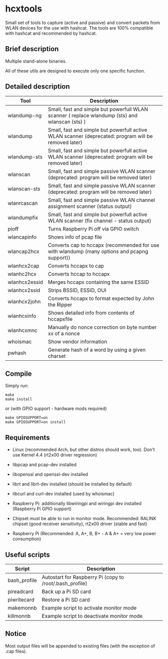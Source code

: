 hcxtools
==============

Small set of tools to capture (active and passive) and convert packets from WLAN devices
for the use with hashcat. The tools are 100% compatible with hashcat
and recommended by hashcat.

Brief description
--------------

Multiple stand-alone binaries.

All of these utils are designed to execute only one specific function.


Detailed description
--------------

| Tool          | Description                                                                                          |
| ------------- | -----------------------------------------------------------------------------------------------------|
| wlandump-ng   | Small, fast and simple but powerfull WLAN scanner ( replace wlandump (sts) and wlanscan (sts) )      |
| wlandump      | Small, fast and simple but powerfull active WLAN scanner (deprecated: program will be removed later) |
| wlandump-sts  | Small, fast and simple but powerfull active WLAN scanner (deprecated: program will be removed later) |
| wlanscan      | Small, fast and simple passive WLAN scanner (deprecated: program will be removed later)              |
| wlanscan-sts  | Small, fast and simple passive WLAN scanner (deprecated: program will be removed later)              |
| wlanrcascan   | Small, fast and simple passive WLAN channel assignment scanner (status output)                       |
| wlandumpfix   | Small, fast and simple but powerfull active WLAN scanner (fix channel - status output)               |
| pioff         | Turns Raspberry Pi off via GPIO switch                                                               |
| wlancapinfo   | Shows info of pcap file                                                                              |
| wlancap2hcx   | Converts cap to hccapx (recommended for use with wlandump (many options and pcapng support))         |
| wlanhcx2cap   | Converts hccapx to cap                                                                               |
| wlanhc2hcx    | Converts hccap to hccapx                                                                             |
| wlanhcx2essid | Merges hccapx containing the same ESSID                                                              |
| wlanhcx2ssid  | Strips BSSID, ESSID, OUI                                                                             |
| wlanhcx2john  | Converts hccapx to format expected by John the Ripper                                                |
| wlanhcxinfo   | Shows detailed info from contents of hccapxfile                                                      |
| wlanhcxmnc    | Manually do nonce correction on byte number xx of a nonce                                            |
| whoismac      | Show vendor information                                                                              |
| pwhash        | Generate hash of a word by using a given charset                                                     |


Compile
--------------

Simply run:

```
make
make install
```

or (with GPIO support - hardware mods required)

```
make GPIOSUPPORT=on
make GPIOSUPPORT=on install
```


Requirements
--------------

* Linux (recommended Arch, but other distros should work, too). Don't use Kernel 4.4 (rt2x00 driver regression)

* libpcap and pcap-dev installed

* libopenssl and openssl-dev installed

* librt and librt-dev installed (should be installed by default)

* libcurl and curl-dev installed (used by whoismac)

* Raspberry Pi: additionally libwiringpi and wiringpi dev installed (Raspberry Pi GPIO support)

* Chipset must be able to run in monitor mode. Recommended: RALINK chipset (good receiver sensitivity), rt2x00 driver (stable and fast)

* Raspberry Pi (Recommended: A, A+, B, B+ - A & A+ = very low power consumption)


Useful scripts
--------------

| Script       | Description                                              |
| ------------ | -------------------------------------------------------- |
| bash_profile | Autostart for Raspberry Pi (copy to /root/.bash_profile) |
| pireadcard   | Back up a Pi SD card                                     |
| piwritecard  | Restore a Pi SD card                                     |
| makemonnb    | Example script to activate monitor mode                  |
| killmonnb    | Example script to deactivate monitor mode                |


Notice
--------------

Most output files will be appended to existing files (with the exception of .cap files).

